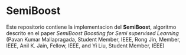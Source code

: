 # SemiBoost

Este repositorio contiene la implementacion del **SemiBoost**, 
algoritmo descrito en el paper *SemiBoost Boosting for Semi supervised Learning* (Pavan Kumar Mallapragada, Student Member, IEEE, Rong Jin, Member, IEEE, Anil K. Jain, Fellow, IEEE, and Yi
Liu, Student Member, IEEE)
